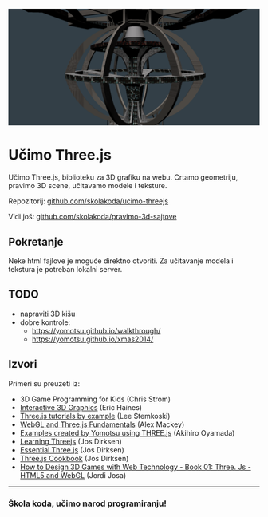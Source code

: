 ![threejs](screen.png)

# Učimo Three.js

Učimo Three.js, biblioteku za 3D grafiku na webu. Crtamo geometriju, pravimo 3D scene, učitavamo modele i teksture.

Repozitorij: [github.com/skolakoda/ucimo-threejs](https://github.com/skolakoda/ucimo-threejs)

Vidi još: [github.com/skolakoda/pravimo-3d-sajtove](https://github.com/skolakoda/pravimo-3d-sajtove)

## Pokretanje

Neke html fajlove je moguće direktno otvoriti. Za učitavanje modela i tekstura je potreban lokalni server.

## TODO

- napraviti 3D kišu 
- dobre kontrole:
  - https://yomotsu.github.io/walkthrough/
  - https://yomotsu.github.io/xmas2014/

## Izvori

Primeri su preuzeti iz:
* 3D Game Programming for Kids (Chris Strom)
* [Interactive 3D Graphics](https://in.udacity.com/course/interactive-3d-graphics--cs291/) (Eric Haines)
* [Three.js tutorials by example](http://stemkoski.github.io/Three.js/) (Lee Stemkoski)
* [WebGL and Three.js Fundamentals](https://github.com/alexmackey/threeJsBasicExamples) (Alex Mackey)
* [Examples created by Yomotsu using THREE.js](http://yomotsu.github.io/threejs-examples/) (Akihiro Oyamada)
* [Learning Threejs](https://github.com/josdirksen/learning-threejs) (Jos Dirksen)
* [Essential Three.js](https://github.com/josdirksen/essential-threejs) (Jos Dirksen)
* [Three.js Cookbook](https://github.com/josdirksen/threejs-cookbook) (Jos Dirksen)
* [How to Design 3D Games with Web Technology - Book 01: Three. Js - HTML5 and WebGL](https://thefiveplanets.org/b01/) (Jordi Josa)

---
### Škola koda, učimo narod programiranju!
